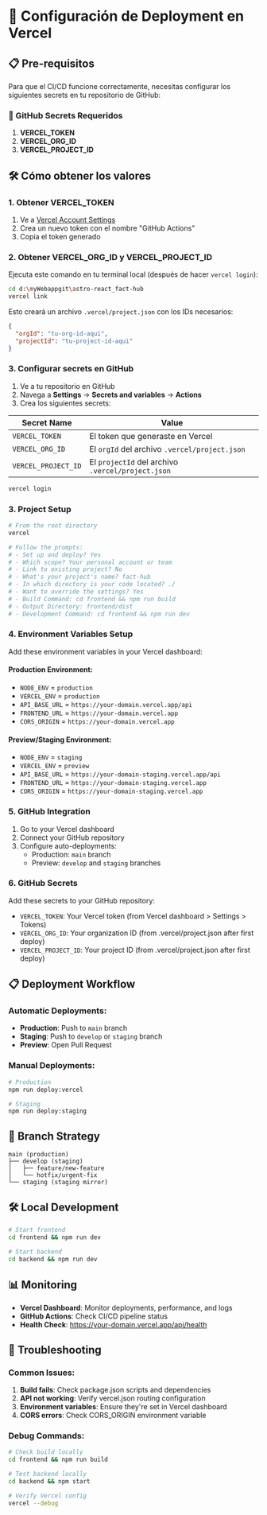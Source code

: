 # 🚀 Configuración de Deployment en Vercel

## 📋 Pre-requisitos

Para que el CI/CD funcione correctamente, necesitas configurar los siguientes secrets en tu repositorio de GitHub:

### 🔐 GitHub Secrets Requeridos

1. **VERCEL_TOKEN**
2. **VERCEL_ORG_ID** 
3. **VERCEL_PROJECT_ID**

## 🛠️ Cómo obtener los valores

### 1. Obtener VERCEL_TOKEN

1. Ve a [Vercel Account Settings](https://vercel.com/account/tokens)
2. Crea un nuevo token con el nombre "GitHub Actions"
3. Copia el token generado

### 2. Obtener VERCEL_ORG_ID y VERCEL_PROJECT_ID

Ejecuta este comando en tu terminal local (después de hacer `vercel login`):

```bash
cd d:\myWebappgit\astro-react_fact-hub
vercel link
```

Esto creará un archivo `.vercel/project.json` con los IDs necesarios:

```json
{
  "orgId": "tu-org-id-aqui",
  "projectId": "tu-project-id-aqui"
}
```

### 3. Configurar secrets en GitHub

1. Ve a tu repositorio en GitHub
2. Navega a **Settings** → **Secrets and variables** → **Actions**
3. Crea los siguientes secrets:

| Secret Name | Value |
|-------------|-------|
| `VERCEL_TOKEN` | El token que generaste en Vercel |
| `VERCEL_ORG_ID` | El `orgId` del archivo `.vercel/project.json` |
| `VERCEL_PROJECT_ID` | El `projectId` del archivo `.vercel/project.json` |
```bash
vercel login
```

### 3. Project Setup
```bash
# From the root directory
vercel

# Follow the prompts:
# - Set up and deploy? Yes
# - Which scope? Your personal account or team
# - Link to existing project? No
# - What's your project's name? fact-hub
# - In which directory is your code located? ./
# - Want to override the settings? Yes
# - Build Command: cd frontend && npm run build
# - Output Directory: frontend/dist
# - Development Command: cd frontend && npm run dev
```

### 4. Environment Variables Setup

Add these environment variables in your Vercel dashboard:

#### Production Environment:
- `NODE_ENV` = `production`
- `VERCEL_ENV` = `production`
- `API_BASE_URL` = `https://your-domain.vercel.app/api`
- `FRONTEND_URL` = `https://your-domain.vercel.app`
- `CORS_ORIGIN` = `https://your-domain.vercel.app`

#### Preview/Staging Environment:
- `NODE_ENV` = `staging`
- `VERCEL_ENV` = `preview`
- `API_BASE_URL` = `https://your-domain-staging.vercel.app/api`
- `FRONTEND_URL` = `https://your-domain-staging.vercel.app`
- `CORS_ORIGIN` = `https://your-domain-staging.vercel.app`

### 5. GitHub Integration

1. Go to your Vercel dashboard
2. Connect your GitHub repository
3. Configure auto-deployments:
   - Production: `main` branch
   - Preview: `develop` and `staging` branches

### 6. GitHub Secrets

Add these secrets to your GitHub repository:
- `VERCEL_TOKEN`: Your Vercel token (from Vercel dashboard > Settings > Tokens)
- `VERCEL_ORG_ID`: Your organization ID (from .vercel/project.json after first deploy)
- `VERCEL_PROJECT_ID`: Your project ID (from .vercel/project.json after first deploy)

## 📋 Deployment Workflow

### Automatic Deployments:
- **Production**: Push to `main` branch
- **Staging**: Push to `develop` or `staging` branch
- **Preview**: Open Pull Request

### Manual Deployments:
```bash
# Production
npm run deploy:vercel

# Staging
npm run deploy:staging
```

## 🔄 Branch Strategy

```
main (production)
├── develop (staging)
│   ├── feature/new-feature
│   └── hotfix/urgent-fix
└── staging (staging mirror)
```

## 🛠️ Local Development

```bash
# Start frontend
cd frontend && npm run dev

# Start backend
cd backend && npm run dev
```

## 📊 Monitoring

- **Vercel Dashboard**: Monitor deployments, performance, and logs
- **GitHub Actions**: Check CI/CD pipeline status
- **Health Check**: https://your-domain.vercel.app/api/health

## 🚨 Troubleshooting

### Common Issues:
1. **Build fails**: Check package.json scripts and dependencies
2. **API not working**: Verify vercel.json routing configuration
3. **Environment variables**: Ensure they're set in Vercel dashboard
4. **CORS errors**: Check CORS_ORIGIN environment variable

### Debug Commands:
```bash
# Check build locally
cd frontend && npm run build

# Test backend locally
cd backend && npm start

# Verify Vercel config
vercel --debug
```
